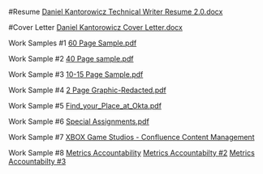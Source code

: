 #Resume
[Daniel Kantorowicz Technical Writer Resume 2.0.docx](https://github.com/DanielKantorowicz/Work-Samples/files/7944265/Daniel.Kantorowicz.Technical.Writer.Resume.2.0.docx)

#Cover Letter
[Daniel Kantorowicz Cover Letter.docx](https://github.com/DanielKantorowicz/Work-Samples/files/7944266/Daniel.Kantorowicz.Cover.Letter.docx)

Work Samples #1
[60 Page Sample.pdf](https://github.com/DanielKantorowicz/Work-Samples/files/7944270/60.Page.Sample.pdf)

Work Sample #2
[40 Page sample.pdf](https://github.com/DanielKantorowicz/Work-Samples/files/7944272/40.Page.sample.pdf)

Work Sample #3
[10-15 Page Sample.pdf](https://github.com/DanielKantorowicz/Work-Samples/files/7944275/10-15.Page.Sample.pdf)

Work Sample #4
[2 Page Graphic-Redacted.pdf](https://github.com/DanielKantorowicz/Work-Samples/files/7944278/2.Page.Graphic-Redacted.pdf)

Work Sample #5
[Find_your_Place_at_Okta.pdf](https://github.com/DanielKantorowicz/Work-Samples/files/7944283/Find_your_Place_at_Okta.pdf)

Work Sample #6
[Special Assignments.pdf](https://github.com/DanielKantorowicz/Work-Samples/files/7944308/Special.Assignments.pdf)

Work Sample #7
[XBOX Game Studios - Confluence Content Management](https://github.com/DanielKantorowicz/Work-Samples/blob/3c66c6522ac866ab2ba4fc410bf618433a92111a/Microsoft.PNG)

Work Sample #8
[Metrics Accountability](https://github.com/DanielKantorowicz/Work-Samples/blob/20ac118518e3829da4c0472a76d014cb1c7888ad/Metrics_Page_1.png)
[Metrics Accountabilty #2](https://github.com/DanielKantorowicz/Work-Samples/blob/20ac118518e3829da4c0472a76d014cb1c7888ad/Metrics_Page_2.png)
[Metrics Accountabilty #3](https://github.com/DanielKantorowicz/Work-Samples/blob/20ac118518e3829da4c0472a76d014cb1c7888ad/Metrics_Page_3.png)


